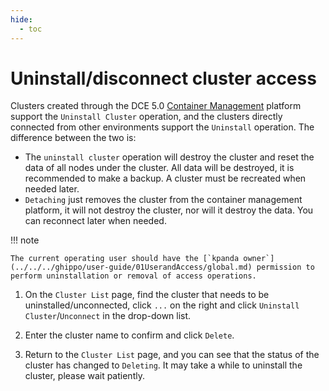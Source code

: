 ```yaml
---
hide:
  - toc
---
```


# Uninstall/disconnect cluster access

Clusters created through the DCE 5.0 [Container Management](../../intro/WhatisKPanda.md) platform support the `Uninstall Cluster` operation, and the clusters directly connected from other environments support the `Uninstall` operation. The difference between the two is:

- The `uninstall cluster` operation will destroy the cluster and reset the data of all nodes under the cluster. All data will be destroyed, it is recommended to make a backup. A cluster must be recreated when needed later.
- `Detaching` just removes the cluster from the container management platform, it will not destroy the cluster, nor will it destroy the data. You can reconnect later when needed.

!!! note

    The current operating user should have the [`kpanda owner`](../../../ghippo/user-guide/01UserandAccess/global.md) permission to perform uninstallation or removal of access operations.

1. On the `Cluster List` page, find the cluster that needs to be uninstalled/unconnected, click `...` on the right and click `Uninstall Cluster`/`Unconnect` in the drop-down list.

    

2. Enter the cluster name to confirm and click `Delete`.

    

3. Return to the `Cluster List` page, and you can see that the status of the cluster has changed to `Deleting`. It may take a while to uninstall the cluster, please wait patiently.

    